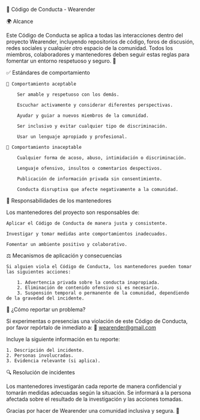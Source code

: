 📜 Código de Conducta - Wearender

🌍 Alcance

Este Código de Conducta se aplica a todas las interacciones dentro del proyecto Wearender, incluyendo repositorios de código, foros de discusión, redes sociales y cualquier otro espacio de la comunidad. Todos los miembros, colaboradores y mantenedores deben seguir estas reglas para fomentar un entorno respetuoso y seguro. 💖

✅ Estándares de comportamiento

    🤝 Comportamiento aceptable
    
        Ser amable y respetuoso con los demás.
        
        Escuchar activamente y considerar diferentes perspectivas.
        
        Ayudar y guiar a nuevos miembros de la comunidad.
        
        Ser inclusivo y evitar cualquier tipo de discriminación.
        
        Usar un lenguaje apropiado y profesional.
        
    🚫 Comportamiento inaceptable
    
        Cualquier forma de acoso, abuso, intimidación o discriminación.
        
        Lenguaje ofensivo, insultos o comentarios despectivos.
        
        Publicación de información privada sin consentimiento.
        
        Conducta disruptiva que afecte negativamente a la comunidad.

🔧 Responsabilidades de los mantenedores

Los mantenedores del proyecto son responsables de:

    Aplicar el Código de Conducta de manera justa y consistente.
    
    Investigar y tomar medidas ante comportamientos inadecuados.
    
    Fomentar un ambiente positivo y colaborativo.

⚖️ Mecanismos de aplicación y consecuencias

    Si alguien viola el Código de Conducta, los mantenedores pueden tomar las siguientes acciones:
    
        1. Advertencia privada sobre la conducta inapropiada.
        2. Eliminación de contenido ofensivo si es necesario.
        3. Suspensión temporal o permanente de la comunidad, dependiendo de la gravedad del incidente.

📢 ¿Cómo reportar un problema?

Si experimentas o presencias una violación de este Código de Conducta, por favor repórtalo de inmediato a:
📧 wearender@gmail.com

Incluye la siguiente información en tu reporte:

    1. Descripción del incidente.
    2. Personas involucradas.
    3. Evidencia relevante (si aplica).

🔍 Resolución de incidentes

Los mantenedores investigarán cada reporte de manera confidencial y tomarán medidas adecuadas según la situación. Se informará a la persona afectada sobre el resultado de la investigación y las acciones tomadas.

Gracias por hacer de Wearender una comunidad inclusiva y segura. 💜